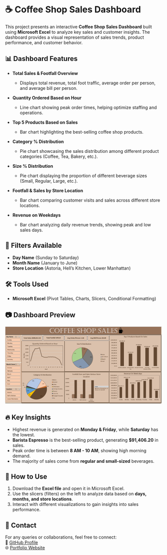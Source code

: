 # ☕ Coffee Shop Sales Dashboard  

This project presents an interactive **Coffee Shop Sales Dashboard** built using **Microsoft Excel** to analyze key sales and customer insights. The dashboard provides a visual representation of sales trends, product performance, and customer behavior.  

## 📊 Dashboard Features  

- **Total Sales & Footfall Overview**  
  - Displays total revenue, total foot traffic, average order per person, and average bill per person.  

- **Quantity Ordered Based on Hour**  
  - Line chart showing peak order times, helping optimize staffing and operations.  

- **Top 5 Products Based on Sales**  
  - Bar chart highlighting the best-selling coffee shop products.  

- **Category % Distribution**  
  - Pie chart showcasing the sales distribution among different product categories (Coffee, Tea, Bakery, etc.).  

- **Size % Distribution**  
  - Pie chart displaying the proportion of different beverage sizes (Small, Regular, Large, etc.).  

- **Footfall & Sales by Store Location**  
  - Bar chart comparing customer visits and sales across different store locations.  

- **Revenue on Weekdays**  
  - Bar chart analyzing daily revenue trends, showing peak and low sales days.  

## 📌 Filters Available  

- **Day Name** (Sunday to Saturday)  
- **Month Name** (January to June)  
- **Store Location** (Astoria, Hell’s Kitchen, Lower Manhattan)  

## 🛠 Tools Used  

- **Microsoft Excel** (Pivot Tables, Charts, Slicers, Conditional Formatting)  

## 📷 Dashboard Preview  

![Coffee Shop Sales Dashboard](Coffee%20Shop%20Sales%20dashboard.png)  

## 🔥 Key Insights  

- Highest revenue is generated on **Monday & Friday**, while **Saturday** has the lowest.  
- **Barista Espresso** is the best-selling product, generating **$91,406.20** in sales.  
- Peak order time is between **8 AM - 10 AM**, showing high morning demand.  
- The majority of sales come from **regular and small-sized** beverages.  

## 🚀 How to Use  

1. Download the **Excel file** and open it in Microsoft Excel.  
2. Use the slicers (filters) on the left to analyze data based on **days, months, and store locations**.  
3. Interact with different visualizations to gain insights into sales performance.  

## 📩 Contact  

For any queries or collaborations, feel free to connect:  
🔗 [GitHub Profile](https://github.com/MorsalinMiah7)  
🌐 [Portfolio Website](https://morsalinmiah.netlify.app/)  

